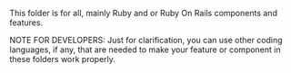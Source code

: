 This folder is for all, mainly Ruby and or Ruby On Rails components and features.

NOTE FOR DEVELOPERS: Just for clarification, you can use other coding languages, if any, that are needed to make your feature or component in these folders work properly.
